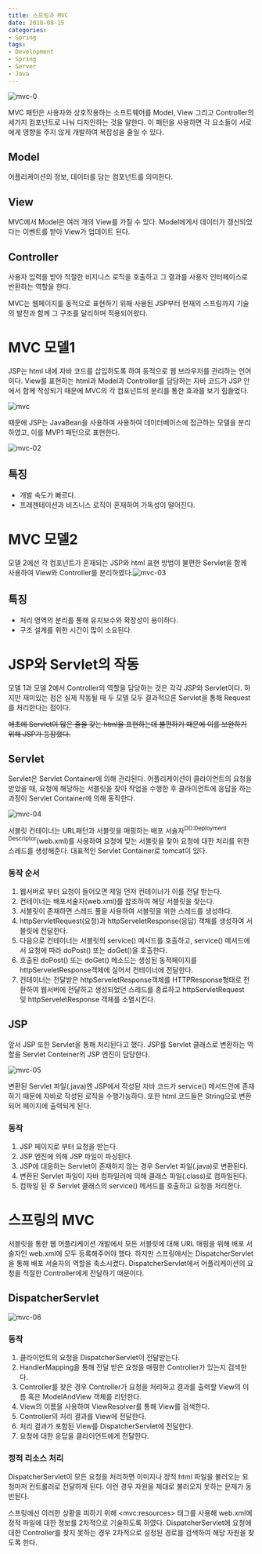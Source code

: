 ```yaml
---
title: 스프링과 MVC
date: 2018-08-15
categories:
- Spring
tags:
- Development
- Spring
- Server
- Java
---
```


![mvc-0](https://user-images.githubusercontent.com/18159012/44155597-b4ca4fd6-a0e8-11e8-8cf5-861138aa990f.png)

 MVC 패턴은 사용자와 상호작용하는 소프트웨어를 Model, View 그리고 Controller의 세가지 컴포넌트로 나눠 디자인하는 것을 말한다. 이 패턴을 사용하면 각 요소들이 서로에게 영향을 주지 않게 개발하여 복잡성을 줄일 수 있다.

## Model

어플리케이션의 정보, 데이터를 담는 컴포넌트를 의미한다.

## View

MVC에서 Model은 여러 개의 View를 가질 수 있다. Model에게서 데이터가 갱신되었다는 이벤트를 받아 View가 업데이트 된다.

## Controller

사용자 입력을 받아 적절한 비지니스 로직을 호출하고 그 결과를 사용자 인터페이스로 반환하는 역할을 한다.

MVC는 웹페이지를 동적으로 표현하기 위해 사용된 JSP부터 현재의 스프링까지 기술의 발전과 함께 그 구조를 달리하며 적용되어왔다. 

# MVC 모델1

JSP는 html 내에 자바 코드를 삽입하도록 하여 동적으로 웹 브라우저를 관리하는 언어이다. View를 표현하는 html과 Model과 Controller를 담당하는 자바 코드가 JSP 안에서 함께 작성되기 때문에 MVC의 각 컴포넌트의 분리를 통한 효과를 보기 힘들었다.

![mvc](https://user-images.githubusercontent.com/18159012/44191985-9d263e00-a168-11e8-8fcb-0325387a2501.png)

때문에 JSP는 JavaBean을 사용하여 사용하여 데이터베이스에 접근하는 모델을 분리하였고, 이를 MVP1 패턴으로 표현한다.

![mvc-02](https://user-images.githubusercontent.com/18159012/44216712-860b3e80-a1b0-11e8-86fd-f9d47d1f3aa7.png)

## 특징

- 개발 속도가 빠르다.
- 프레젠테이션과 비즈니스 로직이 혼재하여 가독성이 떨어진다.

# MVC 모델2

모델 2에선 각 컴포넌트가 혼재되는 JSP와 html 표현 방법이 불편한 Servlet을 함께 사용하여 View와 Controller를 분리하였다.![mvc-03](https://user-images.githubusercontent.com/18159012/44193270-42431580-a16d-11e8-8a97-9d0e7f82f7d8.png)

## 특징

- 처리 영역의 분리를 통해 유지보수와 확장성이 용이하다.
- 구조 설계를 위한 시간이 많이 소요된다.

# JSP와 Servlet의 작동

모델 1과 모델 2에서 Controller의 역할을 담당하는 것은 각각 JSP와 Servlet이다. 하지만 재미있는 점은 실제 작동될 때 두 모델 모두 결과적으론 Servlet을 통해 Request를 처리한다는 점이다.

~~애초에 Servlet이 많은 줄을 갖는 html을 표현하는데 불편하기 때문에 이를 보완하기 위해 JSP가 등장했다.~~ 

## Servlet

Servlet은 Servlet Container에 의해 관리된다. 어플리케이션이 클라이언트의 요청을 받았을 때, 요청에 해당하는 서블릿을 찾아 작업을 수행한 후 클라이언트에 응답을 하는 과정이 Servlet Container에 의해 동작한다.

![mvc-04](https://user-images.githubusercontent.com/18159012/44194708-cbf4e200-a171-11e8-9239-bff8870e2141.png)

서블릿 컨테이너는 URL패턴과 서블릿을 매핑하는 배포 서술자<sup>DD:Deployment Descriptor</sup>(web.xml)를 사용하여 요청에 맞는 서블릿을 찾아 요청에 대한 처리를 위한 스레드를 생성해준다. 대표적인 Servlet Container로 tomcat이 있다.

### 동작 순서

1. 웹서버로 부터 요청이 들어오면 제일 먼저 컨테이너가 이를 전달 받는다.
2. 컨테이너는 배포서술자(web.xml)를 참조하여 해당 서블릿을 찾는다.
3. 서블릿이 존재하면 스레드 풀을 사용하여 서블릿을 위한 스레드를 생성하다.
4. httpServletRequest(요청)과 httpServeletResponse(응답) 객체를 생성하여 서블릿에 전달한다.
5. 다음으로 컨테이너는 서블릿의 service() 메서드를 호출하고, service() 메서드에서 요청에 따라 doPost() 또는 doGet()을 호출한다.
6. 호출된 doPost() 또는 doGet() 메소드는 생성된 동적페이지를 httpServeletResponse객체에 실어서 컨테이너에 전달한다. 
7. 컨테이너는 전달받은 httpServeletResponse객체를 HTTPResponse형태로 전환하여 웹서버에 전달하고 생성되었던 스레드를 종료하고 httpServletRequest 및 httpServeletResponse 객체를 소멸시킨다. 

## JSP

앞서 JSP 또한 Servlet을 통해 처리된다고 했다. JSP를 Servlet 클래스로 변환하는 역할을 Servlet Conteiner의 JSP 엔진이 담당한다.

![mvc-05](https://user-images.githubusercontent.com/18159012/44197419-7c1a1900-a179-11e8-8b2e-80f571b2e99a.png)

변환된 Servlet 파일(.java)엔 JSP에서 작성된 자바 코드가 service() 메서드안에 존재하기 때문에 자바로 작성된 로직을 수행가능하다. 또한 html 코드들은  String으로 변환되어 페이지에 출력되게 된다.

### 동작

1. JSP 페이지로 부터 요청을 받는다.
2. JSP 엔진에 의해 JSP 파일이 파싱된다.
3. JSP에 대응하는 Servlet이 존재하지 않는 경우 Servlet 파일(.java)로 변환된다.
4. 변환된 Servlet 파일이 자바 컴파일러에 의해 클래스 파일(.class)로 컴파일된다.
5. 컴파일 된 후 Servlet 클래스의 service() 메서드를 호출하고 요청을 처리한다.

# 스프링의 MVC

서블릿을 통한 웹 어플리케이션 개발에서 모든 서블릿에 대해 URL 매핑을 위해 배포 서술자인 web.xml에 모두 등록해주어야 했다. 하지만 스프링에서는 DispatcherServlet을 통해 배포 서술자의 역할을 축소시켰다. DispatcherServlet에서 어플리케이션의 요청을 적절한 Controller에게 전달하기 때문이다.

## DispatcherServlet



![mvc-06](https://user-images.githubusercontent.com/18159012/44198198-ba183c80-a17b-11e8-8054-40625d19bbf4.png)

### 동작

1. 클라이언트의 요청을 DispatcherServlet이 전달받는다.
2. HandlerMapping을 통해 전달 받은 요청을 매핑한 Controller가 있는지 검색한다.
3. Controller를 찾은 경우 Controller가 요청을 처리하고 결과를 출력할 View의 이름 혹은 ModelAndView 객체를 리턴한다.
4. View의 이름을 사용하여 ViewResolver를 통해 View를 검색한다.
5. Controller의 처리 결과를 View에 전달한다.
6. 처리 결과가 포함된 View를 DispatcherServlet에 전달한다.
7. 요청에 대한 응답을 클라이언트에게 전달한다.

### 정적 리소스 처리

DispatcherServlet이 모든 요청을 처리하면 이미지나 정적 html 파일을 불러오는 요청마저 컨트롤러로 전달하게 된다. 이런 경우 자원을 제대로 불러오지 못하는 문제가 동반된다.

스프링에선 이러한 상황을 피하기 위해 \<mvc:resources> 태그를 사용해 web.xml에 정적 파일에 대한 정보를 2차적으로 기술하도록 하였다. DispatcherServlet에 요청에 대한 Controller를 찾지 못하는 경우 2차적으로 설정된 경로를 검색하여 해당 자원을 찾도록 한다.